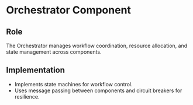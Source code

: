 # Orchestrator Component

## Role
The Orchestrator manages workflow coordination, resource allocation, and state management across components.

## Implementation
- Implements state machines for workflow control.
- Uses message passing between components and circuit breakers for resilience. 